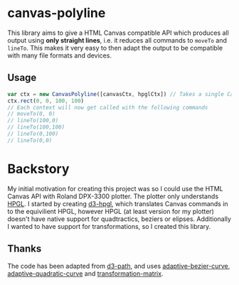# canvas-polyline

This library aims to give a HTML Canvas compatible API which produces all output using **only straight lines**, i.e. it reduces all commands to `moveTo` and `lineTo`. This makes it very easy to then adapt the output to be compatible with many file formats and devices.

## Usage

```js
var ctx = new CanvasPolyline([canvasCtx, hpglCtx]) // Takes a single Canvas API contexts or an array of them
ctx.rect(0, 0, 100, 100)
// Each context will now get called with the following commands
// moveTo(0, 0)
// lineTo(100,0)
// lineTo(100,100)
// lineTo(0,100)
// lineTo(0,0)
```

# Backstory

My initial motivation for creating this project was so I could use the HTML Canvas API with Roland DPX-3300 plotter. The plotter only understands [HPGL](https://en.wikipedia.org/wiki/HP-GL). I started by creating [d3-hpgl](https://github.com/aubergene/d3-hpgl), which translates Canvas commands in to the equivilient HPGL, however HPGL (at least version for my plotter) doesn't have native support for quadtractics, beziers or elipses. Additionally I wanted to have support for transformations, so I created this library.

## Thanks

The code has been adapted from [d3-path](https://github.com/d3/d3-path), and uses [adaptive-bezier-curve](https://github.com/mattdesl/adaptive-bezier-curve), [adaptive-quadratic-curve](https://github.com/mattdesl/adaptive-quadratic-curve) and [transformation-matrix](https://github.com/chrvadala/transformation-matrix).
